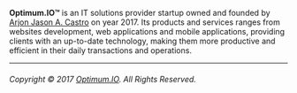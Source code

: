 __Optimum.IO™__ is an IT solutions provider startup owned and founded by [Arjon Jason A. Castro](https://github.com/ajcastro) on year 2017.
Its products and services ranges from websites development, web applications and mobile applications, providing clients
with an up-to-date technology, making them more productive and efficient in their daily transactions and operations.

___
###### Copyright © 2017 [Optimum.IO](https://ajcastro.github.io/Optimum.IO). All Rights Reserved.
